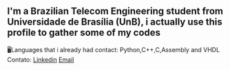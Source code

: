 
## I'm a Brazilian Telecom Engineering student from Universidade de Brasília (UnB), i actually use this profile to gather some of my codes
🖥️Languages that i already had contact: Python,C++,C,Assembly and VHDL <br>
Contato: [Linkedin](https://www.linkedin.com/in/luiz-fernando-28aa5417a/) [Email](mailto:luizfernandoap90@gmail.com?subject=[GitHub]%20Source%20Han%20Sans)<br>


<!--
**LeFosq/Lefosq** is a ✨ _special_ ✨ repository because its `README.md` (this file) appears on your GitHub profile.

Here are some ideas to get you started:

- 🔭 I’m currently working on ...
- 🌱 I’m currently learning ...
- 👯 I’m looking to collaborate on ...
- 🤔 I’m looking for help with ...
- 💬 Ask me about ...
- 📫 How to reach me: ...
- 😄 Pronouns: ...
- ⚡ Fun fact: ...
-->
